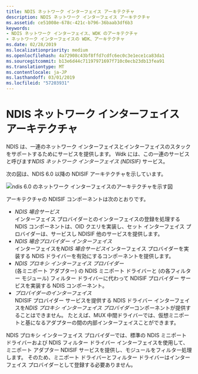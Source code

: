 ```yaml
---
title: NDIS ネットワーク インターフェイス アーキテクチャ
description: NDIS ネットワーク インターフェイス アーキテクチャ
ms.assetid: ce51008e-678c-421c-b796-36baab3df6b3
keywords:
- NDIS ネットワーク インターフェイス、WDK のアーキテクチャ
- ネットワーク インターフェイスの WDK、アーキテクチャ
ms.date: 02/28/2019
ms.localizationpriority: medium
ms.openlocfilehash: 4a72908c43bf8ffd7cdfc6ec0c3e1ece1ca83da1
ms.sourcegitcommit: b13e6d44c71197971697f710c0ecb23db13fea91
ms.translationtype: MT
ms.contentlocale: ja-JP
ms.lasthandoff: 03/01/2019
ms.locfileid: "57203931"
---
```

# <a name="ndis-network-interface-architecture"></a>NDIS ネットワーク インターフェイス アーキテクチャ

NDIS は、一連のネットワーク インターフェイスとインターフェイスのスタックをサポートするためにサービスを提供します。 Wdk には、この一連のサービスと呼びます*NDIS ネットワーク インターフェイス (NDISIF)* サービス。

次の図は、NDIS 6.0 以降の NDISIF アーキテクチャを示しています。

![ndis 6.0 のネットワーク インターフェイスのアーキテクチャを示す図](images/ifarch.png)

アーキテクチャの NDISIF コンポーネントは次のとおりです。

- *NDIS 場合サービス*  
    インターフェイス プロバイダーとのインターフェイスの登録を処理する NDIS コンポーネントは、OID クエリを実装し、セット インターフェイス プロバイダーは、サービスし NDISIF 他のサービスを提供します。
- *NDIS 場合プロバイダー インターフェイス*  
    インターフェイスを*NDIS 場合サービス*インターフェイス プロバイダーを実装する NDIS ドライバーを有効にするコンポーネントを提供します。
- *NDIS プロキシ インターフェイス プロバイダー*  
    (各ミニポート アダプター) の NDIS ミニポート ドライバーと (の各フィルター モジュール) フィルター ドライバーに代わって NDISIF プロバイダー サービスを実装する NDIS コンポーネント。
- *プロバイダーのインターフェイス*  
    NDISIF プロバイダー サービスを提供する NDIS ドライバー インターフェイスを*NDIS プロキシ インターフェイス プロバイダー*コンポーネントが提供することはできません。 たとえば、MUX 中間ドライバーでは、仮想ミニポートと基になるアダプターの間の内部インターフェイスことができます。

NDIS プロキシ インターフェイス プロバイダーでは、標準の NDIS ミニポート ドライバーおよび NDIS フィルター ドライバー インターフェイスを使用して、ミニポート アダプター NDISIF サービスを提供し、モジュールをフィルター処理します。 そのため、ミニポート ドライバーとフィルター ドライバーはインターフェイス プロバイダーとして登録する必要ありません。